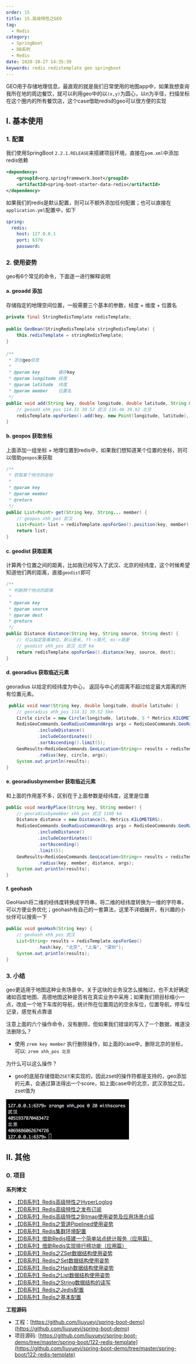 ```yaml
---
order: 15
title: 15.高级特性之GEO
tag: 
  - Redis
category: 
  - SpringBoot
  - DB系列
  - Redis
date: 2020-10-27 14:35:39
keywords: redis redistemplate geo springboot
---
```


GEO用于存储地理信息，最直观的就是我们日常使用的地图app中，如果我想查询我所在地的周边餐饮，就可以利用geo中的以`(x,y)`为圆心，以n为半径，扫描坐标在这个圈内的所有餐饮店，这个case借助redis的geo可以很方便的实现

<!-- more -->

## I. 基本使用

### 1. 配置

我们使用SpringBoot `2.2.1.RELEASE`来搭建项目环境，直接在`pom.xml`中添加redis依赖

```xml
<dependency>
    <groupId>org.springframework.boot</groupId>
    <artifactId>spring-boot-starter-data-redis</artifactId>
</dependency>
```

如果我们的redis是默认配置，则可以不额外添加任何配置；也可以直接在`application.yml`配置中，如下

```yml
spring:
  redis:
    host: 127.0.0.1
    port: 6379
    password:
```

### 2. 使用姿势

geo有6个常见的命令，下面逐一进行解释说明

#### a. geoadd 添加

存储指定的地理空间位置，一般需要三个基本的参数，经度 + 维度 + 位置名

```java
private final StringRedisTemplate redisTemplate;

public GeoBean(StringRedisTemplate stringRedisTemplate) {
    this.redisTemplate = stringRedisTemplate;
}

/**
 * 添加geo信息
 *
 * @param key       缓存key
 * @param longitude 经度
 * @param latitude  纬度
 * @param member    位置名
 */
public void add(String key, double longitude, double latitude, String member) {
    // geoadd xhh_pos 114.31 30.52 武汉 116.46 39.92 北京
    redisTemplate.opsForGeo().add(key, new Point(longitude, latitude), member);
}
```

#### b. geopos 获取坐标

上面添加一组坐标 + 地理位置到redis中，如果我们想知道某个位置的坐标，则可以借助`geopos`来获取

```java
/**
 * 获取某个地方的坐标
 *
 * @param key
 * @param member
 * @return
 */
public List<Point> get(String key, String... member) {
    // geopos xhh_pos 武汉
    List<Point> list = redisTemplate.opsForGeo().position(key, member);
    return list;
}
```

#### c. geodist 获取距离

计算两个位置之间的距离，比如我已经写入了武汉、北京的经纬度，这个时候希望知道他们两的距离，直接`geodist`即可

```java
/**
 * 判断两个地点的距离
 *
 * @param key
 * @param source
 * @param dest
 * @return
 */
public Distance distance(String key, String source, String dest) {
    // 可以指定距离单位，默认是米, ft->英尺, mi->英里
    // geodist xhh_pos 武汉 北京 km
    return redisTemplate.opsForGeo().distance(key, source, dest);
}
```

#### d. georadius 获取临近元素

georadius 以给定的经纬度为中心， 返回与中心的距离不超过给定最大距离的所有位置元素。

```java
 public void near(String key, double longitude, double latitude) {
    // georadius xhh_pos 114.31 30.52 5km
    Circle circle = new Circle(longitude, latitude, 5 * Metrics.KILOMETERS.getMultiplier());
    RedisGeoCommands.GeoRadiusCommandArgs args = RedisGeoCommands.GeoRadiusCommandArgs.newGeoRadiusArgs()
            .includeDistance()
            .includeCoordinates()
            .sortAscending().limit(5);
    GeoResults<RedisGeoCommands.GeoLocation<String>> results = redisTemplate.opsForGeo()
            .radius(key, circle, args);
    System.out.println(results);
}
```

#### e. georadiusbymember 获取临近元素

和上面的作用差不多，区别在于上面参数是经纬度，这里是位置

```java
public void nearByPlace(String key, String member) {
    // georadiusbymember xhh_pos 武汉 1100 km
    Distance distance = new Distance(5, Metrics.KILOMETERS);
    RedisGeoCommands.GeoRadiusCommandArgs args = RedisGeoCommands.GeoRadiusCommandArgs.newGeoRadiusArgs()
            .includeDistance()
            .includeCoordinates()
            .sortAscending()
            .limit(5);
    GeoResults<RedisGeoCommands.GeoLocation<String>> results = redisTemplate.opsForGeo()
            .radius(key, member, distance, args);
    System.out.println(results);
}
```

#### f. geohash

GeoHash将二维的经纬度转换成字符串，将二维的经纬度转换为一维的字符串，可以方便业务优化；geohash有自己的一套算法，这里不详细展开，有兴趣的小伙伴可以搜索一下

```java
public void geoHash(String key) {
    // geohash xhh_pos 武汉
    List<String> results = redisTemplate.opsForGeo()
            .hash(key, "北京", "上海", "深圳");
    System.out.println(results);
}
```

### 3. 小结

geo更适用于地图这种业务场景中，关于这块的业务没怎么接触过，也不太好确定诸如百度地图、高德地图这种是否有在真实业务中采用；如果我们把目标缩小一点，改成一个地下车库的导航，统计所在位置周边的空余车位，位置导航，停车位记录，感觉有点靠谱


注意上面的六个操作命令，没有删除，但如果我们错误的写入了一个数据，难道没法删除么？

- 使用 `zrem key member` 执行删除操作，如上面的case中，删除北京的坐标，可以: `zrem xhh_pos 北京`

为什么可以这么操作？

- geo的底层存储借助`ZSET`来实现的，因此zset的操作符都是支持的，geo添加的元素，会通过算法得出一个score，如上面case中的北京，武汉添加之后，zset值为

![](/imgs/201027/00.jpg)



## II. 其他

### 0. 项目


**系列博文**

- [【DB系列】Redis高级特性之HyperLoglog](https://spring.hhui.top/spring-blog/2020/10/21/201021-SpringBoot%E7%B3%BB%E5%88%97%E6%95%99%E7%A8%8BRedis%E9%AB%98%E7%BA%A7%E7%89%B9%E6%80%A7%E4%B9%8BHyperLoglog/)
- [【DB系列】Redis高级特性之发布订阅](https://spring.hhui.top/spring-blog/2020/10/17/201017-SpringBoot%E7%B3%BB%E5%88%97%E6%95%99%E7%A8%8BRedis%E9%AB%98%E7%BA%A7%E7%89%B9%E6%80%A7%E4%B9%8B%E5%8F%91%E5%B8%83%E8%AE%A2%E9%98%85/)
- [【DB系列】Redis高级特性之Bitmap使用姿势及应用场景介绍](https://spring.hhui.top/spring-blog/2020/10/14/201014-SpringBoot%E7%B3%BB%E5%88%97%E6%95%99%E7%A8%8BRedis%E9%AB%98%E7%BA%A7%E7%89%B9%E6%80%A7%E4%B9%8BBitmap%E4%BD%BF%E7%94%A8%E5%A7%BF%E5%8A%BF%E5%8F%8A%E5%BA%94%E7%94%A8%E5%9C%BA%E6%99%AF%E4%BB%8B%E7%BB%8D/)
- [【DB系列】Redis之管道Pipelined使用姿势](https://spring.hhui.top/spring-blog/2020/04/11/200411-SpringBoot%E7%B3%BB%E5%88%97%E6%95%99%E7%A8%8BRedis%E4%B9%8B%E7%AE%A1%E9%81%93Pipelined%E4%BD%BF%E7%94%A8%E5%A7%BF%E5%8A%BF/)
- [【DB系列】Redis集群环境配置](https://spring.hhui.top/spring-blog/2019/09/27/190927-SpringBoot%E7%B3%BB%E5%88%97%E6%95%99%E7%A8%8B%E4%B9%8BRedis%E9%9B%86%E7%BE%A4%E7%8E%AF%E5%A2%83%E9%85%8D%E7%BD%AE/)
- [【DB系列】借助Redis搭建一个简单站点统计服务（应用篇）](https://spring.hhui.top/spring-blog/2019/05/13/190513-SpringBoot%E7%B3%BB%E5%88%97%E6%95%99%E7%A8%8B%E5%BA%94%E7%94%A8%E7%AF%87%E4%B9%8B%E5%80%9F%E5%8A%A9Redis%E6%90%AD%E5%BB%BA%E4%B8%80%E4%B8%AA%E7%AE%80%E5%8D%95%E7%AB%99%E7%82%B9%E7%BB%9F%E8%AE%A1%E6%9C%8D%E5%8A%A1/)
- [【DB系列】借助Redis实现排行榜功能（应用篇）](https://spring.hhui.top/spring-blog/2018/12/25/181225-SpringBoot%E5%BA%94%E7%94%A8%E7%AF%87%E4%B9%8B%E5%80%9F%E5%8A%A9Redis%E5%AE%9E%E7%8E%B0%E6%8E%92%E8%A1%8C%E6%A6%9C%E5%8A%9F%E8%83%BD/)
- [【DB系列】Redis之ZSet数据结构使用姿势](https://spring.hhui.top/spring-blog/2018/12/12/181212-SpringBoot%E9%AB%98%E7%BA%A7%E7%AF%87Redis%E4%B9%8BZSet%E6%95%B0%E6%8D%AE%E7%BB%93%E6%9E%84%E4%BD%BF%E7%94%A8%E5%A7%BF%E5%8A%BF/)
- [【DB系列】Redis之Set数据结构使用姿势](https://spring.hhui.top/spring-blog/2018/12/11/181211-SpringBoot%E9%AB%98%E7%BA%A7%E7%AF%87Redis%E4%B9%8BSet%E6%95%B0%E6%8D%AE%E7%BB%93%E6%9E%84%E4%BD%BF%E7%94%A8%E5%A7%BF%E5%8A%BF/)
- [【DB系列】Redis之Hash数据结构使用姿势](https://spring.hhui.top/spring-blog/2018/12/02/181202-SpringBoot%E9%AB%98%E7%BA%A7%E7%AF%87Redis%E4%B9%8BHash%E6%95%B0%E6%8D%AE%E7%BB%93%E6%9E%84%E4%BD%BF%E7%94%A8%E5%A7%BF%E5%8A%BF/)
- [【DB系列】Redis之List数据结构使用姿势](https://spring.hhui.top/spring-blog/2018/11/09/181109-SpringBoot%E9%AB%98%E7%BA%A7%E7%AF%87Redis%E4%B9%8BList%E6%95%B0%E6%8D%AE%E7%BB%93%E6%9E%84%E4%BD%BF%E7%94%A8%E5%A7%BF%E5%8A%BF/)
- [【DB系列】Redis之String数据结构的读写](https://spring.hhui.top/spring-blog/2018/11/08/181108-SpringBoot%E9%AB%98%E7%BA%A7%E7%AF%87Redis%E4%B9%8BString%E6%95%B0%E6%8D%AE%E7%BB%93%E6%9E%84%E7%9A%84%E8%AF%BB%E5%86%99/)
- [【DB系列】Redis之Jedis配置](https://spring.hhui.top/spring-blog/2018/11/01/181101-SpringBoot%E9%AB%98%E7%BA%A7%E7%AF%87Redis%E4%B9%8BJedis%E9%85%8D%E7%BD%AE/)
- [【DB系列】Redis之基本配置](https://spring.hhui.top/spring-blog/2018/10/29/181029-SpringBoot%E9%AB%98%E7%BA%A7%E7%AF%87Redis%E4%B9%8B%E5%9F%BA%E6%9C%AC%E9%85%8D%E7%BD%AE/)

**工程源码**

- 工程：[https://github.com/liuyueyi/spring-boot-demo](https://github.com/liuyueyi/spring-boot-demo)
- 项目源码: [https://github.com/liuyueyi/spring-boot-demo/tree/master/spring-boot/122-redis-template](https://github.com/liuyueyi/spring-boot-demo/tree/master/spring-boot/122-redis-template)

